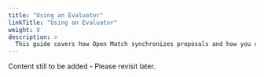```yaml
---
title: "Using an Evaluator"
linkTitle: "Using an Evaluator"
weight: 8
description: >
  This guide covers how Open Match synchronizes proposals and how you can use default Evaluator or write your own.
---
```


Content still to be added - Please revisit later.
